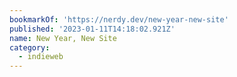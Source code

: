 ```yaml
---
bookmarkOf: 'https://nerdy.dev/new-year-new-site'
published: '2023-01-11T14:18:02.921Z'
name: New Year, New Site
category:
  - indieweb
---
```

